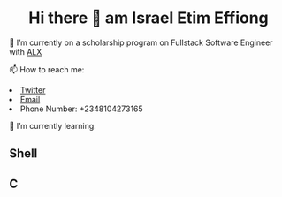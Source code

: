 <H1 align="center"> Hi there 👋 am Israel Etim Effiong  </H1> 
<p>
🔭 I’m currently on a scholarship program on Fullstack Software Engineer with <a href="https://www.alxafrica.com/software-engineering/">ALX</a></p>
<p>📫 How to reach me: 
<li><a href="https://twitter.com/hubdegame" target="blank">Twitter</a></li>
<li><a href="mailto:israel.iszy2336@gmail.com" target="blank">Email</a></li>
<li>Phone Number: +2348104273165</li></p>
<p>
🌱 I’m currently learning: 
<h2>Shell</h2>
<h2>C</h2>


</p>


















<!--
**iszyeffiong/iszyeffiong** is a ✨ _special_ ✨ repository because its `README.md` (this file) appears on your GitHub profile.

Here are some ideas to get you started:

- 🔭 I’m currently working on ...
- 🌱 I’m currently learning ...
- 👯 I’m looking to collaborate on ...
- 🤔 I’m looking for help with ...
- 💬 Ask me about ...
- 📫 How to reach me: ...
- 😄 Pronouns: ...
- ⚡ Fun fact: ...
-->
